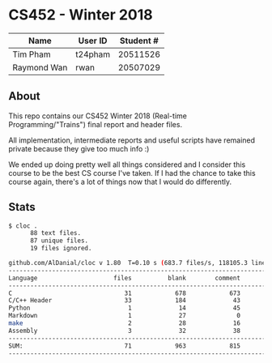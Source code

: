 # CS452 - Winter 2018

Name     | User ID | Student #
---------|---------|----------
Tim Pham | t24pham | 20511526
Raymond Wan | rwan | 20507029

## About

This repo contains our CS452 Winter 2018 (Real-time Programming/"Trains") final report and header files.

All implementation, intermediate reports and useful scripts have remained private because they give too much info :)

We ended up doing pretty well all things considered and I consider this course to be the best CS course I've taken.
If I had the chance to take this course again, there's a lot of things now that I would do differently.

## Stats

```bash
$ cloc .
      88 text files.
      87 unique files.
      19 files ignored.

github.com/AlDanial/cloc v 1.80  T=0.10 s (683.7 files/s, 118105.3 lines/s)
-------------------------------------------------------------------------------
Language                     files          blank        comment           code
-------------------------------------------------------------------------------
C                               31            678            673           9313
C/C++ Header                    33            184             43            637
Python                           1             14             45            295
Markdown                         1             27              0            125
make                             2             28             16             65
Assembly                         3             32             38             52
-------------------------------------------------------------------------------
SUM:                            71            963            815          10487
-------------------------------------------------------------------------------
